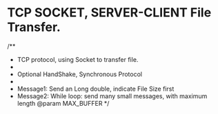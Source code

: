 # TCP SOCKET, SERVER-CLIENT File Transfer.

/**
* TCP protocol, using Socket to transfer file.
*
* Optional HandShake, Synchronous Protocol
*
* Message1: Send an Long double, indicate File Size first
* Message2: While loop: send many small messages, with maximum length @param MAX_BUFFER
  */
 
